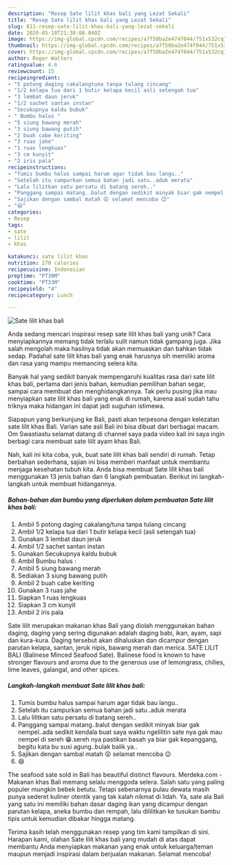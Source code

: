 ```yaml
---
description: "Resep Sate lilit khas bali yang Lezat Sekali"
title: "Resep Sate lilit khas bali yang Lezat Sekali"
slug: 811-resep-sate-lilit-khas-bali-yang-lezat-sekali
date: 2020-05-18T21:38:08.040Z
image: https://img-global.cpcdn.com/recipes/a7f50ba2e474f044/751x532cq70/sate-lilit-khas-bali-foto-resep-utama.jpg
thumbnail: https://img-global.cpcdn.com/recipes/a7f50ba2e474f044/751x532cq70/sate-lilit-khas-bali-foto-resep-utama.jpg
cover: https://img-global.cpcdn.com/recipes/a7f50ba2e474f044/751x532cq70/sate-lilit-khas-bali-foto-resep-utama.jpg
author: Roger Walters
ratingvalue: 4.6
reviewcount: 15
recipeingredient:
- "5 potong daging cakalangtuna tanpa tulang cincang"
- "1/2 kelapa tua dari 1 butir kelapa kecil asli setengah tua"
- "3 lembat daun jeruk"
- "1/2 sachet santan instan"
- "Secukupnya kaldu bubuk"
- " Bumbu halus "
- "5 siung bawang merah"
- "3 siung bawang putih"
- "2 buah cabe keriting"
- "3 ruas jahe"
- "1 ruas lengkuas"
- "3 cm kunyit"
- "2 iris pala"
recipeinstructions:
- "Tumis bumbu halus sampai harum agar tidak bau langu.."
- "Setelah itu campurkan semua bahan jadi satu..aduk merata"
- "Lalu lilitkan satu persatu di batang sereh.."
- "Panggang sampai matang..balut dengan sedikit minyak biar gak nempel..ada sedikit kendala buat saya waktu ngelilitin sate nya gak mau nempel di sereh 😁.sereh nya pastikan basah ya biar gak kepanggang, begitu kata bu susi agung..bulak balik ya.."
- "Sajikan dengan sambal matah 😲 selamat mencoba 😉"
- "😄"
categories:
- Resep
tags:
- sate
- lilit
- khas

katakunci: sate lilit khas 
nutrition: 270 calories
recipecuisine: Indonesian
preptime: "PT30M"
cooktime: "PT33M"
recipeyield: "4"
recipecategory: Lunch

---
```



![Sate lilit khas bali](https://img-global.cpcdn.com/recipes/a7f50ba2e474f044/751x532cq70/sate-lilit-khas-bali-foto-resep-utama.jpg)

Anda sedang mencari inspirasi resep sate lilit khas bali yang unik? Cara menyiapkannya memang tidak terlalu sulit namun tidak gampang juga. Jika salah mengolah maka hasilnya tidak akan memuaskan dan bahkan tidak sedap. Padahal sate lilit khas bali yang enak harusnya sih memiliki aroma dan rasa yang mampu memancing selera kita.

Banyak hal yang sedikit banyak mempengaruhi kualitas rasa dari sate lilit khas bali, pertama dari jenis bahan, kemudian pemilihan bahan segar, sampai cara membuat dan menghidangkannya. Tak perlu pusing jika mau menyiapkan sate lilit khas bali yang enak di rumah, karena asal sudah tahu triknya maka hidangan ini dapat jadi suguhan istimewa.

Siapapun yang berkunjung ke Bali, pasti akan terpesona dengan kelezatan sate lilit khas Bali. Varian sate asli Bali ini bisa dibuat dari berbagai macam. Om Swastiastu selamat datang di channel saya pada video kali ini saya ingin berbagi cara membuat sate lilit ayam khas Bali.


Nah, kali ini kita coba, yuk, buat sate lilit khas bali sendiri di rumah. Tetap berbahan sederhana, sajian ini bisa memberi manfaat untuk membantu menjaga kesehatan tubuh kita. Anda bisa membuat Sate lilit khas bali menggunakan 13 jenis bahan dan 6 langkah pembuatan. Berikut ini langkah-langkah untuk membuat hidangannya.

<!--inarticleads1-->

##### Bahan-bahan dan bumbu yang diperlukan dalam pembuatan Sate lilit khas bali:

1. Ambil 5 potong daging cakalang/tuna tanpa tulang cincang
1. Ambil 1/2 kelapa tua dari 1 butir kelapa kecil (asli setengah tua)
1. Gunakan 3 lembat daun jeruk
1. Ambil 1/2 sachet santan instan
1. Gunakan Secukupnya kaldu bubuk
1. Ambil  Bumbu halus :
1. Ambil 5 siung bawang merah
1. Sediakan 3 siung bawang putih
1. Ambil 2 buah cabe keriting
1. Gunakan 3 ruas jahe
1. Siapkan 1 ruas lengkuas
1. Siapkan 3 cm kunyit
1. Ambil 2 iris pala


Sate lilit merupakan makanan khas Bali yang diolah menggunakan bahan daging, daging yang sering digunakan adalah daging babi, ikan, ayam, sapi dan kura-kura. Daging tersebut akan dihaluskan dan dicampur dengan parutan kelapa, santan, jeruk nipis, bawang merah dan merica. SATE LILIT BALI (Balinese Minced Seafood Sate). Balinese food is known to have stronger flavours and aroma due to the generous use of lemongrass, chilies, lime leaves, galangal, and other spices. 

<!--inarticleads2-->

##### Langkah-langkah membuat Sate lilit khas bali:

1. Tumis bumbu halus sampai harum agar tidak bau langu..
1. Setelah itu campurkan semua bahan jadi satu..aduk merata
1. Lalu lilitkan satu persatu di batang sereh..
1. Panggang sampai matang..balut dengan sedikit minyak biar gak nempel..ada sedikit kendala buat saya waktu ngelilitin sate nya gak mau nempel di sereh 😁.sereh nya pastikan basah ya biar gak kepanggang, begitu kata bu susi agung..bulak balik ya..
1. Sajikan dengan sambal matah 😲 selamat mencoba 😉
1. 😄


The seafood sate sold in Bali has beautiful distinct flavours. Merdeka.com - Makanan khas Bali memang selalu menggoda selera. Salah satu yang paling populer mungkin bebek betutu. Tetapi sebenarnya pulau dewata masih punya sederet kuliner otentik yang tak kalah nikmat di lidah. Ya, sate ala Bali yang satu ini memiliki bahan dasar daging ikan yang dicampur dengan parutan kelapa, aneka bumbu dan rempah, lalu dililitkan ke tusukan bambu tipis untuk kemudian dibakar hingga matang. 

Terima kasih telah menggunakan resep yang tim kami tampilkan di sini. Harapan kami, olahan Sate lilit khas bali yang mudah di atas dapat membantu Anda menyiapkan makanan yang enak untuk keluarga/teman maupun menjadi inspirasi dalam berjualan makanan. Selamat mencoba!
